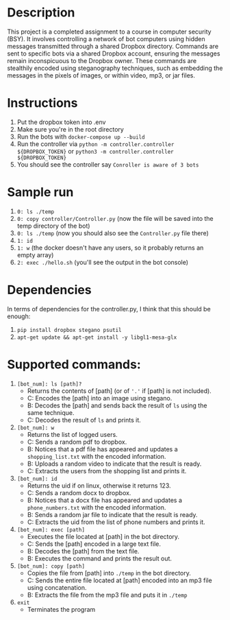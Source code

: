 # Description
This project is a completed assignment to a course in computer security (BSY). It involves controlling a network of bot computers using hidden messages transmitted through a shared Dropbox directory. Commands are sent to specific bots via a shared Dropbox account, ensuring the messages remain inconspicuous to the Dropbox owner. These commands are stealthily encoded using steganography techniques, such as embedding the messages in the pixels of images, or within video, mp3, or jar files.

# Instructions

1. Put the dropbox token into .env
2. Make sure you're in the root directory
3. Run the bots with `docker-compose up --build`
4. Run the controller via `python -m controller.controller ${DROPBOX_TOKEN}` or `python3 -m controller.controller ${DROPBOX_TOKEN}`
5. You should see the controller say `Conroller is aware of 3 bots`

# Sample run
1. `0: ls ./temp`
2. `0: copy controller/Controller.py` (now the file will be saved into the temp directory of the bot)
3. `0: ls ./temp` (now you should also see the `Controller.py` file there)
4. `1: id`
5. `1: w` (the docker doesn't have any users, so it probably returns an empty array)
6. `2: exec ./hello.sh` (you'll see the output in the bot console)

# Dependencies
In terms of dependencies for the controller.py, I think that this should be enough:

1. `pip install dropbox stegano psutil`
2. `apt-get update && apt-get install -y libgl1-mesa-glx`

# Supported commands: 
1. `[bot_num]: ls [path]?`
    - Returns the contents of [path] (or of `'.'` if [path] is not included).
    - C: Encodes the [path] into an image using stegano.
    - B: Decodes the [path] and sends back the result of `ls` using the same technique.
    - C: Decodes the result of `ls` and prints it.
2. `[bot_num]: w`
    - Returns the list of logged users.
    - C: Sends a random pdf to dropbox.
    - B: Notices that a pdf file has appeared and updates a `shopping_list.txt` with the encoded information.
    - B: Uploads a random video to indicate that the result is ready.
    - C: Extracts the users from the shopping list and prints it.
3. `[bot_num]: id`
    - Returns the uid if on linux, otherwise it returns 123.
    - C: Sends a random docx to dropbox.
    - B: Notices that a docx file has appeared and updates a `phone_numbers.txt` with the encoded information.
    - B: Sends a random jar file to indicate that the result is ready.
    - C: Extracts the uid from the list of phone numbers and prints it.
4. `[bot_num]: exec [path]`
    - Executes the file located at [path] in the bot directory.
    - C: Sends the [path] encoded in a large text file.
    - B: Decodes the [path] from the text file.
    - B: Executes the command and prints the result out.
5. `[bot_num]: copy [path]`
    - Copies the file from [path] into `./temp` in the bot directory.
    - C: Sends the entire file located at [path] encoded into an mp3 file using concatenation.
    - B: Extracts the file from the mp3 file and puts it in `./temp`
6. `exit`
    - Terminates the program

